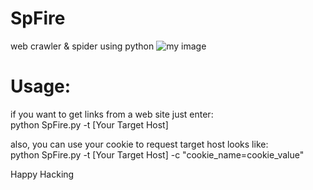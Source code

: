 # SpFire
web crawler &amp; spider using python
![my image](https://github.com/mohamed1lar/SpFire/blob/master/SpFire.png)

# Usage:
if you want to get links from a web site just enter:<br/>
python SpFire.py -t [Your Target Host]

also, you can use your cookie to request target host looks like:<br/>
python SpFire.py -t [Your Target Host] -c "cookie_name=cookie_value"

Happy Hacking
